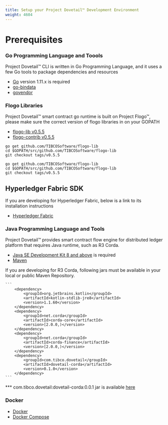 ```yaml
---
title: Setup your Project Dovetail™ Development Environment
weight: 4604
---
```


# Prerequisites

### Go Programming Language and Toools
Project Dovetail™ CLI is written in Go Programming Language, and it uses a few Go tools to package dependencies and resources

* [Go](https://golang.org/doc/install) version 1.11.x is required
* [go-bindata](https://github.com/jteeuwen/go-bindata)
* [govendor](https://github.com/kardianos/govendor)

### Flogo Libraries
Project Dovetail™ smart contract go runtime is built on Project Flogo™, please make sure the correct version of flogo libraries in on your GOPATH
* [flogo-lib v0.5.5](https://github.com/TIBCOSoftware/flogo-lib/releases/tag/v0.5.5)
* [flogo-contrib v0.5.5](https://github.com/TIBCOSoftware/flogo-contrib/releases/tag/v0.5.5) 

```
go get github.com/TIBCOSoftware/flogo-lib
cd $GOPATH/src/github.com/TIBCOSoftware/flogo-lib
git checkout tags/v0.5.5

go get github.com/TIBCOSoftware/flogo-lib
cd $GOPATH/src/github.com/TIBCOSoftware/flogo-lib
git checkout tags/v0.5.5
```

## Hyperledger Fabric SDK
If you are developing for Hyperledger Fabric, below is a link to its installation instructions
* [Hyperledger Fabric](https://hyperledger-fabric.readthedocs.io/en/release-1.3/install.html)

### Java Programming Language and Tools
Project Dovetail™ provides smart contract flow engine for distributed ledger platform that requires Java runtime, such as R3 Corda.

* [Java SE Development Kit 8 and above](https://www.oracle.com/technetwork/java/javase/downloads/index.html) is required
* [Maven](https://maven.apache.org/install.html)

If you are developing for R3 Corda, following jars must be available in your local or public Maven Repository.

    ```
        <dependency>
            <groupId>org.jetbrains.kotlin</groupId>
            <artifactId>kotlin-stdlib-jre8</artifactId>
            <version>1.1.60</version>
        </dependency>
        <dependency>
            <groupId>net.corda</groupId>
            <artifactId>corda-core</artifactId>
            <version>[2.0.0,)</version>
        </dependency>
        <dependency>
            <groupId>net.corda</groupId>
            <artifactId>corda-finance</artifactId>
            <version>[2.0.0,)</version>
        </dependency>
        <dependency>
            <groupId>com.tibco.dovetail</groupId>
            <artifactId>dovetail-corda</artifactId>
            <version>0.1.0</version>
        </dependency>
    ```
 *** com.tibco.dovetail:dovetail-corda:0.0.1 jar is available [here](https://github.com/TIBCOSoftware/dovetail-java-lib/releases/tag/v0.1.0)

### Docker
* [Docker](https://docs.docker.com/)
* [Docker Compose](https://docs.docker.com/compose/install/)



